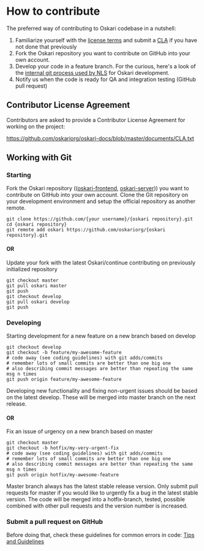 # How to contribute

The preferred way of contributing to Oskari codebase in a nutshell:

1. Familiarize yourself with the [license terms](/documentation/development/license) and submit a [CLA](https://github.com/oskariorg/oskari-docs/blob/master/documents/CLA.txt) if you have not done that previously
2. Fork the Oskari repository you want to contribute on GitHub into your own account.
3. Develop your code in a feature branch. For the curious, here's a look of the [internal git process used by NLS](/documentation/development/oskari-git-process) for Oskari development.
4. Notify us when the code is ready for QA and integration testing (GitHub pull request)

## Contributor License Agreement

Contributors are asked to provide a Contributor License Agreement for working on the project:

https://github.com/oskariorg/oskari-docs/blob/master/documents/CLA.txt

## Working with Git

### Starting

Fork the Oskari repository (([oskari-frontend](https://github.com/oskariorg/oskari-frontend), [oskari-server](https://github.com/oskariorg/oskari-server))) you want to contribute on GitHub into your own account. Clone the Git repository on your development environment and setup the official repository as another remote.

	git clone https://github.com/{your username}/{oskari repository}.git
	cd {oskari repository}
	git remote add oskari https://github.com/oskariorg/{oskari repository}.git


#### OR

Update your fork with the latest Oskari/continue contributing on previously initialized repository

	git checkout master
	git pull oskari master
	git push
	git checkout develop
	git pull oskari develop
	git push

### Developing

Starting development for a new feature on a new branch based on develop

	git checkout develop
	git checkout -b feature/my-awesome-feature
	# code away (see coding guidelines) with git adds/commits
	# remember lots of small commits are better than one big one
	# also describing commit messages are better than repeating the same msg n times
	git push origin feature/my-awesome-feature

Developing new functionality and fixing non-urgent issues should be based on the latest develop.
 These will be merged into master branch on the next release.

#### OR

Fix an issue of urgency on a new branch based on master

	git checkout master
	git checkout -b hotfix/my-very-urgent-fix
	# code away (see coding guidelines) with git adds/commits
	# remember lots of small commits are better than one big one
	# also describing commit messages are better than repeating the same msg n times
	git push origin hotfix/my-awesome-feature


Master branch always has the latest stable release version.
 Only submit pull requests for master if you would like to urgently fix a bug in the latest stable version.
 The code will be merged into a hotfix-branch, tested, possible combined with other pull requests and the version number is increased.


### Submit a pull request on GitHub

Before doing that, check these guidelines for common errors in code: [Tips and Guidelines](/documentation/development/guidelines)